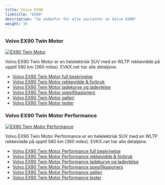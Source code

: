 ```yaml
---
title: Volvo EX90
linktitle: "EX90"
description: "Se nedenfor for alle varianter av Volvo EX90"
weight: 30
---
```

### Volvo EX90 Twin Motor

<a href="ex90_twin_motor/"><img src="https://media.evkx.net/multimedia/models/volvo/ex90/ex90_twin_motor/main_1_st.jpg" class="img-fluid" alt="EX90 Twin Motor" ></a>

Volvo EX90 Twin Motor er en helelektrisk SUV med en WLTP rekkevidde på opptil 580 km (360 miles). EVKX.net har alle detaljene. 

- [Volvo EX90 Twin Motor full beskrivelse](ex90_twin_motor/)
- [Volvo EX90 Twin Motor rekkevidde & forbruk](ex90_twin_motor/rangeandconsumption/)
- [Volvo EX90 Twin Motor ladekurve og ladeytelse](ex90_twin_motor/chargingcurve/)
- [Volvo EX90 Twin Motor spesifikasjoners](ex90_twin_motor/specifications/)
- [Volvo EX90 Twin Motor galleri](ex90_twin_motor/gallery/)
- [Volvo EX90 Twin Motor tester](ex90_twin_motor/reviews/)

### Volvo EX90 Twin Motor Performance

<a href="ex90_twin_motor_performance/"><img src="https://media.evkx.net/multimedia/models/volvo/ex90/ex90_twin_motor_performance/main_1_st.jpg" class="img-fluid" alt="EX90 Twin Motor Performance" ></a>

Volvo EX90 Twin Motor Performance er en helelektrisk SUV med en WLTP rekkevidde på opptil 580 km (360 miles). EVKX.net har alle detaljene. 

- [Volvo EX90 Twin Motor Performance full beskrivelse](ex90_twin_motor_performance/)
- [Volvo EX90 Twin Motor Performance rekkevidde & forbruk](ex90_twin_motor_performance/rangeandconsumption/)
- [Volvo EX90 Twin Motor Performance ladekurve og ladeytelse](ex90_twin_motor_performance/chargingcurve/)
- [Volvo EX90 Twin Motor Performance spesifikasjoners](ex90_twin_motor_performance/specifications/)
- [Volvo EX90 Twin Motor Performance galleri](ex90_twin_motor_performance/gallery/)
- [Volvo EX90 Twin Motor Performance tester](ex90_twin_motor_performance/reviews/)


